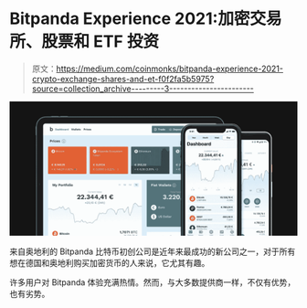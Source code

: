 # Bitpanda Experience 2021:加密交易所、股票和 ETF 投资

> 原文：<https://medium.com/coinmonks/bitpanda-experience-2021-crypto-exchange-shares-and-et-f0f2fa5b5975?source=collection_archive---------3----------------------->

![](img/993f7a7b96a1e2dd914b9f87d684150c.png)

来自奥地利的 Bitpanda 比特币初创公司是近年来最成功的新公司之一，对于所有想在德国和奥地利购买加密货币的人来说，它尤其有趣。

许多用户对 Bitpanda 体验充满热情。然而，与大多数提供商一样，不仅有优势，也有劣势。